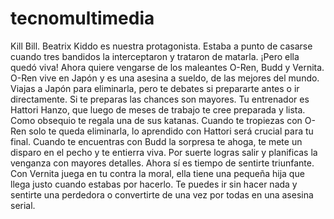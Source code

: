 # tecnomultimedia
Kill Bill.
Beatrix Kiddo es nuestra protagonista. Estaba a punto de casarse cuando tres bandidos la interceptaron y trataron de matarla. ¡Pero ella quedó viva!
Ahora quiere vengarse de los maleantes O-Ren, Budd y Vernita. 
O-Ren vive en Japón y es una asesina a sueldo, de las mejores del mundo. Viajas a Japón para eliminarla, pero te debates si prepararte antes o ir directamente. Si te preparas las chances son mayores. Tu entrenador es Hattori Hanzo, que luego de meses de trabajo te cree preparada y lista. Como obsequio te regala una de sus katanas.
Cuando te tropiezas con O-Ren solo te queda eliminarla, lo aprendido con Hattori será crucial para tu final.
Cuando te encuentras con Budd la sorpresa te ahoga, te mete un disparo en el pecho y te entierra viva. Por suerte logras salir y planificas la venganza con mayores detalles. Ahora sí es tiempo de sentirte triunfante.
Con Vernita juega en tu contra la moral, ella tiene una pequeña hija que llega justo cuando estabas por hacerlo. Te puedes ir sin hacer nada y sentirte una perdedora o convertirte de una vez por todas en una asesina serial.
